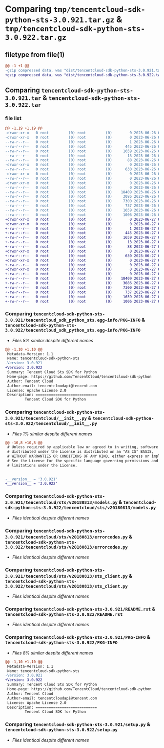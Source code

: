 # Comparing `tmp/tencentcloud-sdk-python-sts-3.0.921.tar.gz` & `tmp/tencentcloud-sdk-python-sts-3.0.922.tar.gz`

## filetype from file(1)

```diff
@@ -1 +1 @@
-gzip compressed data, was "dist/tencentcloud-sdk-python-sts-3.0.921.tar", last modified: Mon Jun 26 00:32:22 2023, max compression
+gzip compressed data, was "dist/tencentcloud-sdk-python-sts-3.0.922.tar", last modified: Tue Jun 27 00:32:37 2023, max compression
```

## Comparing `tencentcloud-sdk-python-sts-3.0.921.tar` & `tencentcloud-sdk-python-sts-3.0.922.tar`

### file list

```diff
@@ -1,19 +1,19 @@
-drwxr-xr-x   0 root         (0) root         (0)        0 2023-06-26 00:32:22.000000 tencentcloud-sdk-python-sts-3.0.921/
-drwxr-xr-x   0 root         (0) root         (0)        0 2023-06-26 00:32:22.000000 tencentcloud-sdk-python-sts-3.0.921/tencentcloud_sdk_python_sts.egg-info/
--rw-r--r--   0 root         (0) root         (0)        1 2023-06-26 00:32:22.000000 tencentcloud-sdk-python-sts-3.0.921/tencentcloud_sdk_python_sts.egg-info/dependency_links.txt
--rw-r--r--   0 root         (0) root         (0)      445 2023-06-26 00:32:22.000000 tencentcloud-sdk-python-sts-3.0.921/tencentcloud_sdk_python_sts.egg-info/SOURCES.txt
--rw-r--r--   0 root         (0) root         (0)     1659 2023-06-26 00:32:22.000000 tencentcloud-sdk-python-sts-3.0.921/tencentcloud_sdk_python_sts.egg-info/PKG-INFO
--rw-r--r--   0 root         (0) root         (0)       13 2023-06-26 00:32:22.000000 tencentcloud-sdk-python-sts-3.0.921/tencentcloud_sdk_python_sts.egg-info/top_level.txt
--rw-r--r--   0 root         (0) root         (0)       88 2023-06-26 00:32:22.000000 tencentcloud-sdk-python-sts-3.0.921/setup.cfg
-drwxr-xr-x   0 root         (0) root         (0)        0 2023-06-26 00:32:22.000000 tencentcloud-sdk-python-sts-3.0.921/tencentcloud/
--rw-r--r--   0 root         (0) root         (0)      630 2023-06-26 00:32:22.000000 tencentcloud-sdk-python-sts-3.0.921/tencentcloud/__init__.py
-drwxr-xr-x   0 root         (0) root         (0)        0 2023-06-26 00:32:22.000000 tencentcloud-sdk-python-sts-3.0.921/tencentcloud/sts/
--rw-r--r--   0 root         (0) root         (0)        0 2023-06-26 00:32:22.000000 tencentcloud-sdk-python-sts-3.0.921/tencentcloud/sts/__init__.py
-drwxr-xr-x   0 root         (0) root         (0)        0 2023-06-26 00:32:22.000000 tencentcloud-sdk-python-sts-3.0.921/tencentcloud/sts/v20180813/
--rw-r--r--   0 root         (0) root         (0)        0 2023-06-26 00:32:22.000000 tencentcloud-sdk-python-sts-3.0.921/tencentcloud/sts/v20180813/__init__.py
--rw-r--r--   0 root         (0) root         (0)    18409 2023-06-26 00:32:22.000000 tencentcloud-sdk-python-sts-3.0.921/tencentcloud/sts/v20180813/models.py
--rw-r--r--   0 root         (0) root         (0)     3086 2023-06-26 00:32:22.000000 tencentcloud-sdk-python-sts-3.0.921/tencentcloud/sts/v20180813/errorcodes.py
--rw-r--r--   0 root         (0) root         (0)     7300 2023-06-26 00:32:22.000000 tencentcloud-sdk-python-sts-3.0.921/tencentcloud/sts/v20180813/sts_client.py
--rw-r--r--   0 root         (0) root         (0)      737 2023-06-26 00:32:22.000000 tencentcloud-sdk-python-sts-3.0.921/README.rst
--rw-r--r--   0 root         (0) root         (0)     1659 2023-06-26 00:32:22.000000 tencentcloud-sdk-python-sts-3.0.921/PKG-INFO
--rw-r--r--   0 root         (0) root         (0)     1006 2023-06-26 00:32:22.000000 tencentcloud-sdk-python-sts-3.0.921/setup.py
+drwxr-xr-x   0 root         (0) root         (0)        0 2023-06-27 00:32:37.000000 tencentcloud-sdk-python-sts-3.0.922/
+drwxr-xr-x   0 root         (0) root         (0)        0 2023-06-27 00:32:37.000000 tencentcloud-sdk-python-sts-3.0.922/tencentcloud_sdk_python_sts.egg-info/
+-rw-r--r--   0 root         (0) root         (0)        1 2023-06-27 00:32:37.000000 tencentcloud-sdk-python-sts-3.0.922/tencentcloud_sdk_python_sts.egg-info/dependency_links.txt
+-rw-r--r--   0 root         (0) root         (0)      445 2023-06-27 00:32:37.000000 tencentcloud-sdk-python-sts-3.0.922/tencentcloud_sdk_python_sts.egg-info/SOURCES.txt
+-rw-r--r--   0 root         (0) root         (0)     1659 2023-06-27 00:32:37.000000 tencentcloud-sdk-python-sts-3.0.922/tencentcloud_sdk_python_sts.egg-info/PKG-INFO
+-rw-r--r--   0 root         (0) root         (0)       13 2023-06-27 00:32:37.000000 tencentcloud-sdk-python-sts-3.0.922/tencentcloud_sdk_python_sts.egg-info/top_level.txt
+-rw-r--r--   0 root         (0) root         (0)       88 2023-06-27 00:32:37.000000 tencentcloud-sdk-python-sts-3.0.922/setup.cfg
+drwxr-xr-x   0 root         (0) root         (0)        0 2023-06-27 00:32:37.000000 tencentcloud-sdk-python-sts-3.0.922/tencentcloud/
+-rw-r--r--   0 root         (0) root         (0)      630 2023-06-27 00:32:37.000000 tencentcloud-sdk-python-sts-3.0.922/tencentcloud/__init__.py
+drwxr-xr-x   0 root         (0) root         (0)        0 2023-06-27 00:32:37.000000 tencentcloud-sdk-python-sts-3.0.922/tencentcloud/sts/
+-rw-r--r--   0 root         (0) root         (0)        0 2023-06-27 00:32:37.000000 tencentcloud-sdk-python-sts-3.0.922/tencentcloud/sts/__init__.py
+drwxr-xr-x   0 root         (0) root         (0)        0 2023-06-27 00:32:37.000000 tencentcloud-sdk-python-sts-3.0.922/tencentcloud/sts/v20180813/
+-rw-r--r--   0 root         (0) root         (0)        0 2023-06-27 00:32:37.000000 tencentcloud-sdk-python-sts-3.0.922/tencentcloud/sts/v20180813/__init__.py
+-rw-r--r--   0 root         (0) root         (0)    18409 2023-06-27 00:32:37.000000 tencentcloud-sdk-python-sts-3.0.922/tencentcloud/sts/v20180813/models.py
+-rw-r--r--   0 root         (0) root         (0)     3086 2023-06-27 00:32:37.000000 tencentcloud-sdk-python-sts-3.0.922/tencentcloud/sts/v20180813/errorcodes.py
+-rw-r--r--   0 root         (0) root         (0)     7300 2023-06-27 00:32:37.000000 tencentcloud-sdk-python-sts-3.0.922/tencentcloud/sts/v20180813/sts_client.py
+-rw-r--r--   0 root         (0) root         (0)      737 2023-06-27 00:32:37.000000 tencentcloud-sdk-python-sts-3.0.922/README.rst
+-rw-r--r--   0 root         (0) root         (0)     1659 2023-06-27 00:32:37.000000 tencentcloud-sdk-python-sts-3.0.922/PKG-INFO
+-rw-r--r--   0 root         (0) root         (0)     1006 2023-06-27 00:32:37.000000 tencentcloud-sdk-python-sts-3.0.922/setup.py
```

### Comparing `tencentcloud-sdk-python-sts-3.0.921/tencentcloud_sdk_python_sts.egg-info/PKG-INFO` & `tencentcloud-sdk-python-sts-3.0.922/tencentcloud_sdk_python_sts.egg-info/PKG-INFO`

 * *Files 8% similar despite different names*

```diff
@@ -1,10 +1,10 @@
 Metadata-Version: 1.1
 Name: tencentcloud-sdk-python-sts
-Version: 3.0.921
+Version: 3.0.922
 Summary: Tencent Cloud Sts SDK for Python
 Home-page: https://github.com/TencentCloud/tencentcloud-sdk-python
 Author: Tencent Cloud
 Author-email: tencentcloudapi@tencent.com
 License: Apache License 2.0
 Description: ============================
         Tencent Cloud SDK for Python
```

### Comparing `tencentcloud-sdk-python-sts-3.0.921/tencentcloud/__init__.py` & `tencentcloud-sdk-python-sts-3.0.922/tencentcloud/__init__.py`

 * *Files 1% similar despite different names*

```diff
@@ -10,8 +10,8 @@
 # Unless required by applicable law or agreed to in writing, software
 # distributed under the License is distributed on an "AS IS" BASIS,
 # WITHOUT WARRANTIES OR CONDITIONS OF ANY KIND, either express or implied.
 # See the License for the specific language governing permissions and
 # limitations under the License.
 
 
-__version__ = '3.0.921'
+__version__ = '3.0.922'
```

### Comparing `tencentcloud-sdk-python-sts-3.0.921/tencentcloud/sts/v20180813/models.py` & `tencentcloud-sdk-python-sts-3.0.922/tencentcloud/sts/v20180813/models.py`

 * *Files identical despite different names*

### Comparing `tencentcloud-sdk-python-sts-3.0.921/tencentcloud/sts/v20180813/errorcodes.py` & `tencentcloud-sdk-python-sts-3.0.922/tencentcloud/sts/v20180813/errorcodes.py`

 * *Files identical despite different names*

### Comparing `tencentcloud-sdk-python-sts-3.0.921/tencentcloud/sts/v20180813/sts_client.py` & `tencentcloud-sdk-python-sts-3.0.922/tencentcloud/sts/v20180813/sts_client.py`

 * *Files identical despite different names*

### Comparing `tencentcloud-sdk-python-sts-3.0.921/README.rst` & `tencentcloud-sdk-python-sts-3.0.922/README.rst`

 * *Files identical despite different names*

### Comparing `tencentcloud-sdk-python-sts-3.0.921/PKG-INFO` & `tencentcloud-sdk-python-sts-3.0.922/PKG-INFO`

 * *Files 8% similar despite different names*

```diff
@@ -1,10 +1,10 @@
 Metadata-Version: 1.1
 Name: tencentcloud-sdk-python-sts
-Version: 3.0.921
+Version: 3.0.922
 Summary: Tencent Cloud Sts SDK for Python
 Home-page: https://github.com/TencentCloud/tencentcloud-sdk-python
 Author: Tencent Cloud
 Author-email: tencentcloudapi@tencent.com
 License: Apache License 2.0
 Description: ============================
         Tencent Cloud SDK for Python
```

### Comparing `tencentcloud-sdk-python-sts-3.0.921/setup.py` & `tencentcloud-sdk-python-sts-3.0.922/setup.py`

 * *Files identical despite different names*

